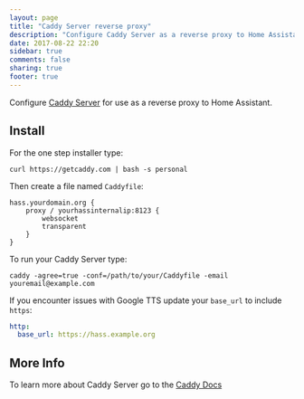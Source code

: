 ```yaml
---
layout: page
title: "Caddy Server reverse proxy"
description: "Configure Caddy Server as a reverse proxy to Home Assistant."
date: 2017-08-22 22:20
sidebar: true
comments: false
sharing: true
footer: true
---
```


Configure [Caddy Server](https://caddyserver.com/) for use as a reverse proxy to Home Assistant.
## Install
For the one step installer type:
```
curl https://getcaddy.com | bash -s personal
```
Then create a file named ``Caddyfile``:
```
hass.yourdomain.org {
    proxy / yourhassinternalip:8123 {
        websocket
        transparent
    }
}
```
To run your Caddy Server type:
```
caddy -agree=true -conf=/path/to/your/Caddyfile -email youremail@example.com
```
If you encounter issues with Google TTS update your ``base_url`` to include ``https``:
```yaml
http:
  base_url: https://hass.example.org
```
## More Info
To learn more about Caddy Server go to the [Caddy Docs](https://caddyserver.com/docs)
